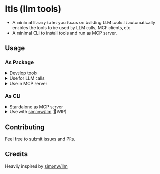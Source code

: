 # ltls (llm tools)

- A minimal library to let you focus on building LLM tools. It automatically enables the tools to be used by LLM calls, MCP clients, etc.
- A minimal CLI to install tools and run as MCP server.

## Usage

### As Package

<details>

<summary>Develop tools</summary>

```python
import ltls

class MinimalFsToolkit(ltls.Toolkit):

    @ltls.tool_def(
        name="read_file",
        description="Read content from a file"
    )
    def read_file(self, file_path: str):
        return open(file_path).read()

    @ltls.tool_def(
        name="write_file",
        description="Write content to a file"
    )
    def write_file(self, file_path: str, content: str):
        with open(file_path, "w") as f:
            f.write(content)

min_fs_toolkit = MinimalFsToolkit()
```

</details>

<details>

<summary>Use for LLM calls</summary>

```python
import litellm
from somewhere import min_fs_toolkit

response = litellm.completion(
    model='openai/gpt-4o-mini',
    messages=[
        { "role": "user",  "content": "hi there, what tools do you have?"}
    ],
    tools=min_fs_toolkit.as_params('openai')
)
```

</details>

<details>

<summary>Use in MCP server</summary>

```python
from mcp import FastMCP
from somewhere import min_fs_toolkit

# Use in mcp
mcp = FastMCP()
min_fs_toolkit.register(mcp)
mcp.run()
```

</details>

### As CLI

<details>

<summary>Standalone as MCP server</summary>

```bash
uv tool install git+https://github.com/Joilence/llm-tools

# Check commands
ltls --help

# Install a tool
ltls install <tool_name>

# List installed tools
ltls plugins

# Start MCP server with installed tools
ltls mcp
```

</details>

<details>

<summary>Use with <a href="https://github.com/simonw/llm">simonw/llm</a> (🚧WIP)</summary>

```bash
# install ltls
llm install llm-ltls

# install tools
ltls install <tool_name>

# use tools
llm --ltls "what tools do you have?"
```

</details>

## Contributing

Feel free to submit issues and PRs.

## Credits

Heavily inspired by [simonw/llm](https://github.com/simonw/llm)

